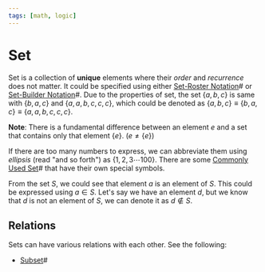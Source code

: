 ```yaml
---
tags: [math, logic]
---
```


# Set

Set is a collection of **unique** elements where their *order* and *recurrence*
does not matter. It could be specified using either [Set-Roster Notation](202204281704.md)#
or [Set-Builder Notation](202204281700.md)#. Due to the properties of set, the
set $\{a, b, c\}$ is same with $\{b, a, c\}$ and $\{a, a, b, c, c, c\}$, which
could be denoted as $\{a, b, c\} \equiv \{b, a, c\} \equiv \{a, a, b, c, c,
c\}$.

**Note**: There is a fundamental difference between an element $e$ and a set
that contains only that element $\{e\}$. ($e \not = \{e\}$)

If there are too many numbers to express, we can abbreviate them using
*ellipsis* (read "and so forth") as $\{1,2,3 \cdots 100\}$. There are some
[Commonly Used Set](202204281506.md)# that have their own special symbols.

From the set $S$, we could see that element $a$ is an element of $S$. This could
be expressed using $a \in S$. Let's say we have an element $d$, but we know that
$d$ is not an element of $S$, we can denote it as $d \not \in S$.

## Relations

Sets can have various relations with each other. See the following:
- [Subset](202204281535.md)#
